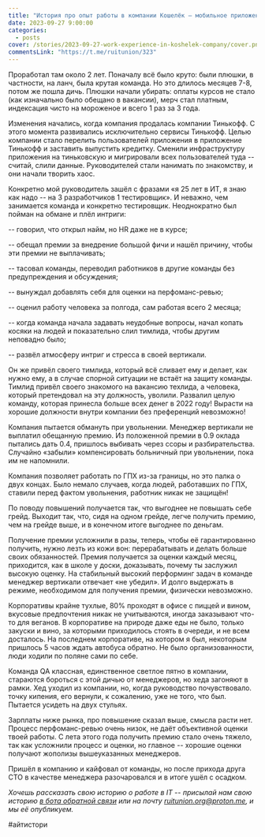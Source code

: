 ```yaml
---
title: "История про опыт работы в компании Кошелёк – мобильное приложение."
date: 2023-09-27 9:00:00
categories:
  - posts
cover: /stories/2023-09-27-work-experience-in-koshelek-company/cover.png
commentsLink: "https://t.me/ruitunion/323"
---
```


Проработал там около 2 лет. Поначалу всё было круто: были плюшки, в частности, на ланч, была крутая команда. Но это длилось месяцев 7-8, потом же пошла дичь. Плюшки начали убирать: оплаты курсов не стало (как изначально было обещано в вакансии), мерч стал платным, индексация чисто на мороженое и всего 1 раз за 3 года.

Изменения начались, когда компания продалась компании Тинькофф. С этого момента развивались исключительно сервисы Тинькофф. Целью компании стало перелить пользователей приложения в приложение Тинькофф и заставить выпустить кредитку. Сменили инфраструктуру приложения на тиньковскую и мигрировали всех пользователей туда -- считай, слили данные. Руководителей стали нанимать по знакомству, и они начали творить хаос.

Конкретно мой руководитель зашёл с фразами «я 25 лет в ИТ, я знаю как надо -- на 3 разработчиков 1 тестировщик». И неважно, чем занимается команда и конкретно тестировщик. Неоднократно был пойман на обмане и плёл интриги:

-- говорил, что открыл найм, но HR даже не в курсе;

-- обещал премии за внедрение большой фичи и нашёл причину, чтобы эти премии не выплачивать;

-- тасовал команды, переводил работников в другие команды без предупреждения и обсуждения;

-- вынуждал добавлять себя для оценки на перфоманс-ревью;

-- оценил работу человека за полгода, сам работая всего 2 месяца;

-- когда команда начала задавать неудобные вопросы, начал копать косяки на людей и показательно слил тимлида, чтобы другим неповадно было;

-- развёл атмосферу интриг и стресса в своей вертикали.

Он же привёл своего тимлида, который всё сливает ему и делает, как нужно ему, а в случае спорной ситуации не встаёт на защиту команды. Тимлид привёл своего знакомого на вакансию техлида, а человека, который претендовал на эту должность, уволили. Развалил целую команду, которая принесла больше всех денег в 2022 году! Вырасти на хорошие должности внутри компании без преференций невозможно!

Компания пытается обмануть при увольнении. Менеджер вертикали не выплатил обещанную премию. Из положенной премии в 0.9 оклада пытались дать 0.4, пришлось выбивать через ссоры и разбирательства. Случайно «забыли» компенсировать больничный при увольнении, пока им не напомнили.

Компания позволяет работать по ГПХ из-за границы, но это палка о двух концах. Было немало случаев, когда людей, работавших по ГПХ, ставили перед фактом увольнения, работник никак не защищён!

По поводу повышений получается так, что выгоднее не повышать себе грейд. Выходит так, что, сидя на одном грейде, легче получить премию, чем на грейде выше, и в конечном итоге выгоднее по деньгам.

Получение премии усложнили в разы, теперь, чтобы её гарантированно получить, нужно лезть из кожи вон: перерабатывать и делать больше своих обязанностей. Премия получается за оценки каждый месяц, приходится, как в школе у доски, доказывать, почему ты заслужил высокую оценку. На стабильный высокий перформинг задач в команде менеджер вертикали отвечает «не убедил». И долго выдержать в режиме, необходимом для получения премии, физически невозможно.

Корпоративы крайне тухлые, 80% проходят в офисе с пиццей и вином, вкусовые предпочтения никак не учитываются, иногда заказывают что-то для веганов. В корпоративе на природе даже еды не было, только закуски и вино, за которыми приходилось стоять в очереди, и не всем досталось. На последнем корпоративе, на котором я был, некоторым пришлось 5 часов ждать автобуса обратно. Не было организованности, люди ходили по поляне сами по себе.

Команда QA классная, единственное светлое пятно в компании, стараются бороться с этой дичью от менеджеров, но хеда загоняют в рамки. Хед уходил из компании, но, когда руководство почувствовало. точку кипения, его вернули, к сожалению, уже не того, что был. Пытается усидеть на двух стульях.

Зарплаты ниже рынка, про повышение сказал выше, смысла расти нет. Процесс перфоманс-ревью очень низок, не даёт объективной оценки твоей работы. С лета этого года получить премию стало очень тяжело, так как усложнили процесс и оценки, но главное -- хорошие оценки получают жополизы вышеуказанных менеджеров.

Пришёл в компанию и кайфовал от команды, но после прихода друга СТО в качестве менеджера разочаровался и в итоге ушёл с осадком.

*Хочешь рассказать свою историю о работе в IT* -- *присылай нам свою историю [в бота обратной связи](http://t.me/itunion_feedback_bot) или на почту [ruitunion.org@proton.me](mailto:ruitunion.org@proton.me), и мы её опубликуем.*

#айтистори

